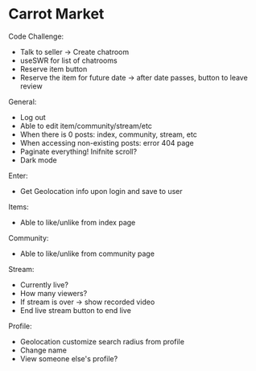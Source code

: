 # Carrot Market

Code Challenge:

- Talk to seller -> Create chatroom
- useSWR for list of chatrooms
- Reserve item button
- Reserve the item for future date -> after date passes, button to leave review

General:

- Log out
- Able to edit item/community/stream/etc
- When there is 0 posts: index, community, stream, etc
- When accessing non-existing posts: error 404 page
- Paginate everything! Inifnite scroll?
- Dark mode

Enter:

- Get Geolocation info upon login and save to user

Items:

- Able to like/unlike from index page

Community:

- Able to like/unlike from community page

Stream:

- Currently live?
- How many viewers?
- If stream is over -> show recorded video
- End live stream button to end live

Profile:

- Geolocation customize search radius from profile
- Change name
- View someone else's profile?
